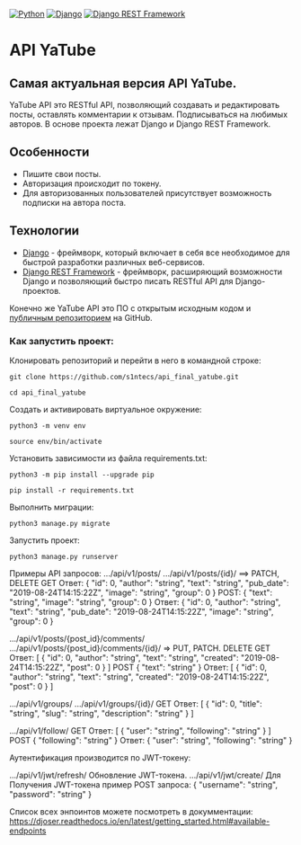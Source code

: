 [![Python](https://img.shields.io/badge/-Python-464646?style=flat-square&logo=Python)](https://www.python.org/)
[![Django](https://img.shields.io/badge/-Django-464646?style=flat-square&logo=Django)](https://www.djangoproject.com/)
[![Django REST Framework](https://img.shields.io/badge/-Django%20REST%20Framework-464646?style=flat-square&logo=Django%20REST%20Framework)](https://www.django-rest-framework.org/)
# API YaTube

## Самая актуальная версия API YaTube.

YaTube API это RESTful API, позволяющий создавать и редактировать посты, оставлять комментарии к отзывам.
Подписываться на любимых авторов. 
В основе проекта лежат Django и Django REST Framework.

## Особенности

- Пишите свои посты.
- Авторизация происходит по токену. 
- Для авторизованных пользователей присутствует возможность подписки на автора поста.

## Технологии

- [Django](https://github.com/django/django) - фреймворк, который включает в себя все необходимое для быстрой разработки
  различных веб-сервисов.
- [Django REST Framework](https://www.django-rest-framework.org/) - фреймворк, расширяющий возможности Django и
  позволяющий быстро писать RESTful API для Django-проектов.

Конечно же YaTube API это ПО с открытым исходным кодом и [публичным репозиторием](https://github.com/sintecs/api_final_yatube)
на GitHub.
### Как запустить проект:

Клонировать репозиторий и перейти в него в командной строке:

```
git clone https://github.com/s1ntecs/api_final_yatube.git
```

```
cd api_final_yatube
```

Cоздать и активировать виртуальное окружение:

```
python3 -m venv env
```

```
source env/bin/activate
```

Установить зависимости из файла requirements.txt:

```
python3 -m pip install --upgrade pip
```

```
pip install -r requirements.txt
```

Выполнить миграции:

```
python3 manage.py migrate
```

Запустить проект:

```
python3 manage.py runserver
```
Примеры API запросов:
.../api/v1/posts/ .../api/v1/posts/{id}/ ==> PATCH, DELETE
GET
Ответ:
        {
        "id": 0,
        "author": "string",
        "text": "string",
        "pub_date": "2019-08-24T14:15:22Z",
        "image": "string",
        "group": 0
        }
POST: 
        {
        "text": "string",
        "image": "string",
        "group": 0
        }
Ответ:
        {
        "id": 0,
        "author": "string",
        "text": "string",
        "pub_date": "2019-08-24T14:15:22Z",
        "image": "string",
        "group": 0
        }

.../api/v1/posts/{post_id}/comments/ .../api/v1/posts/{post_id}/comments/{id}/ => PUT, PATCH. DELETE
GET
Ответ:
        [
        {
            "id": 0,
            "author": "string",
            "text": "string",
            "created": "2019-08-24T14:15:22Z",
            "post": 0
        }
        ]
POST
    {
    "text": "string"
    }
Ответ:
        [
        {
            "id": 0,
            "author": "string",
            "text": "string",
            "created": "2019-08-24T14:15:22Z",
            "post": 0
        }
        ]

.../api/v1/groups/ .../api/v1/groups/{id}/
GET
Ответ:
        [
        {
            "id": 0,
            "title": "string",
            "slug": "string",
            "description": "string"
        }
        ]

.../api/v1/follow/
GET
Ответ:
        [
        {
        "user": "string",
        "following": "string"
        }
        ]
POST
        {
        "following": "string"
        }
Ответ:
        {
        "user": "string",
        "following": "string"
        }

Аутентификация производится по JWT-токену:

.../api/v1/jwt/refresh/ Обновление JWT-токена.
.../api/v1/jwt/create/ Для Получения  JWT-токена
пример POST запроса:
        {
        "username": "string",
        "password": "string"
        }

Список всех энпоинтов можете посмотреть в докумментации: 
https://djoser.readthedocs.io/en/latest/getting_started.html#available-endpoints
